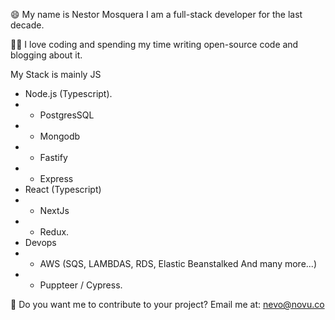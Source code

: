 😄 My name is Nestor Mosquera I am a full-stack developer for the last decade.

🙏🏻 I love coding and spending my time writing open-source code and blogging about it.

My Stack is mainly JS

- Node.js (Typescript).
- - PostgresSQL
- - Mongodb
- - Fastify
- - Express
- React (Typescript)
- - NextJs
- - Redux.
- Devops
- - AWS (SQS, LAMBDAS, RDS, Elastic Beanstalked And many more...)
- - Puppteer / Cypress.

👋 Do you want me to contribute to your project? Email me at: nevo@novu.co

